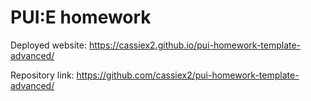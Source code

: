 # PUI:E homework

Deployed website: https://cassiex2.github.io/pui-homework-template-advanced/

Repository link: https://github.com/cassiex2/pui-homework-template-advanced/
